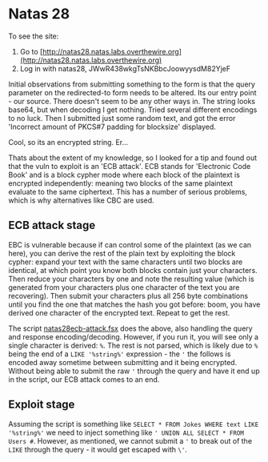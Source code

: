 # Natas 28

To see the site:

1. Go to [http://natas28.natas.labs.overthewire.org](http://natas28.natas.labs.overthewire.org)
2. Log in with natas28, JWwR438wkgTsNKBbcJoowyysdM82YjeF

Initial observations from submitting something to the form is that the query parameter on the redirected-to form needs to be altered. Its our entry point - our source. There doesn't seem to be any other ways in.
The string looks base64, but when decoding I get nothing. Tried several different encodings to no luck. Then I submitted just some random text, and got the error 'Incorrect amount of PKCS#7 padding for blocksize' displayed.

Cool, so its an encrypted string. Er...

Thats about the extent of my knowledge, so I looked for a tip and found out that the vuln to exploit is an 'ECB attack'. ECB stands for 'Electronic Code Book' and is a block cypher mode where each block of the plaintext is encrypted independently: meaning two blocks of the same plaintext evaluate to the same ciphertext. This has a number of serious problems, which is why alternatives like CBC are used.

## ECB attack stage

EBC is vulnerable because if can control some of the plaintext (as we can here), you can derive the rest of the plain text by exploiting the block cypher: expand your text with the same characters until two blocks are identical, at which point you know both blocks contain just your characters. Then reduce your characters by one and note the resulting value (which is generated from your characters plus one character of the text you are recovering). Then submit your characters plus all 256 byte combinations until you find the one that matches the hash you got before: boom, you have derived one character of the encrypted text. Repeat to get the rest.

The script [natas28ecb-attack.fsx](./natas28ecb-attack.fsx) does the above, also handling the query and response encoding/decoding. However, if you run it, you will see only a single character is derived: `%`. The rest is not parsed, which is likely due to `%` being the end of a `LIKE '%string%'` expression - the `'` the follows is encoded away sometime between submitting and it being encrypted. Without being able to submit the raw `'` through the query and have it end up in the script, our ECB attack comes to an end.

## Exploit stage

Assuming the script is something like `SELECT * FROM Jokes WHERE text LIKE '%string%'` we need to inject something like `' UNION ALL SELECT * FROM Users #`. However, as mentioned, we cannot submit a `'` to break out of the `LIKE` through the query - it would get escaped with `\'`. 